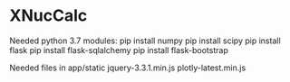 # XNucCalc

Needed python 3.7 modules:
    pip install numpy
    pip install scipy
    pip install flask
    pip install flask-sqlalchemy
    pip install flask-bootstrap

Needed files in app/static
    jquery-3.3.1.min.js
    plotly-latest.min.js

